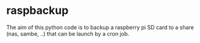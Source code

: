 # raspbackup
The aim of this python code is to backup a raspberry pi SD card to a share (nas, sambe, ..) that can be launch by a cron job.
